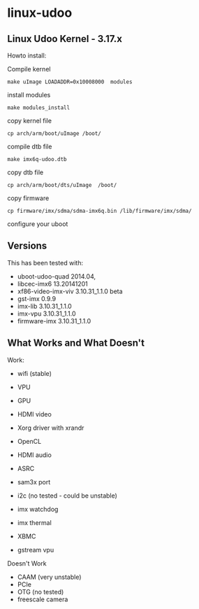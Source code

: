 linux-udoo
==========

Linux Udoo Kernel - 3.17.x
-----------------

Howto install:


Compile kernel

    make uImage LOADADDR=0x10008000  modules

install modules

    make modules_install

copy kernel file

    cp arch/arm/boot/uImage /boot/
	
compile dtb file

    make imx6q-udoo.dtb
 
copy dtb file

    cp arch/arm/boot/dts/uImage  /boot/

copy firmware

    cp firmware/imx/sdma/sdma-imx6q.bin /lib/firmware/imx/sdma/

configure your uboot 


Versions
--------

This has been tested with:
 - uboot-udoo-quad 2014.04, 
 - libcec-imx6 13.20141201
 - xf86-video-imx-viv 3.10.31_1.1.0 beta
 - gst-imx 0.9.9
 - imx-lib 3.10.31_1.1.0
 - imx-vpu 3.10.31_1.1.0
 - firmware-imx 3.10.31_1.1.0


What Works and What Doesn't
--------

Work:


 - wifi (stable)
 - VPU
 - GPU 
 - HDMI video
 - Xorg driver with xrandr
 - OpenCL
 - HDMI audio
 - ASRC
 - sam3x port
 - i2c (no tested - could be unstable) 
 - imx watchdog 
 - imx thermal

 
 - XBMC 
 - gstream vpu


Doesn't Work


 - CAAM (very unstable)
 - PCIe
 - OTG (no tested)
 - freescale camera



